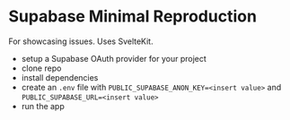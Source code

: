 # Supabase Minimal Reproduction

For showcasing issues. Uses SvelteKit.

- setup a Supabase OAuth provider for your project
- clone repo
- install dependencies
- create an `.env` file with `PUBLIC_SUPABASE_ANON_KEY=<insert value>` and `PUBLIC_SUPABASE_URL=<insert value>`
- run the app